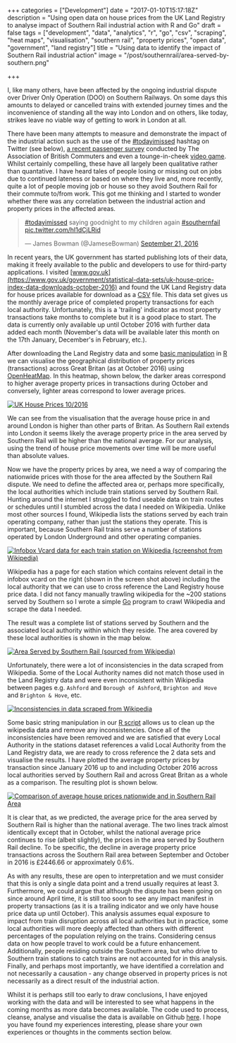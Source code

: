 +++
categories = ["Development"]
date = "2017-01-10T15:17:18Z"
description = "Using open data on house prices from the UK Land Registry to analyse impact of Southern Rail industrial action with R and Go"
draft = false
tags = ["development", "data", "analytics", "r", "go", "csv", "scraping", "heat maps", "visualisation", "southern rail", "property prices", "open data", "government", "land registry"]
title = "Using data to identify the impact of Southern Rail industrial action"
image = "/post/southernrail/area-served-by-southern.png"

+++

I, like many others, have been affected by the ongoing industrial dispute over Driver Only Operation (DOO) on Southern Railways.  On some days this amounts to delayed or cancelled trains with extended journey times and the inconvenience of standing all the way into London and on others, like today, strikes leave no viable way of getting to work in London at all.

There have been many attempts to measure and demonstrate the impact of the industrial action such as the use of the [#todayimissed](https://twitter.com/hashtag/todayimissed) hashtag on Twitter (see below), [a recent passenger survey](http://www.huffingtonpost.co.uk/entry/southern-rail-strike-survey_uk_58691a0ee4b0f24da6e921bb) conducted by The Association of British Commuters and even a tounge-in-cheek [video game](http://www.bbc.co.uk/news/uk-england-36825721).  Whilst certainly compelling, these have all largely been qualitative rather than quantative.  I have heard tales of people losing or missing out on jobs due to continued lateness or based on where they live and, more recently, quite a lot of people moving job or house so they avoid Southern Rail for their commute to/from work.  This got me thinking and I started to wonder whether there was any correlation between the industrial action and property prices in the affected areas.

<blockquote class="twitter-tweet" data-lang="en"><p lang="en" dir="ltr"><a href="https://twitter.com/hashtag/todayimissed?src=hash">#todayimissed</a> saying goodnight to my children again <a href="https://twitter.com/hashtag/southernfail?src=hash">#southernfail</a> <a href="https://t.co/hI1dCjLRid">pic.twitter.com/hI1dCjLRid</a></p>&mdash; James Bowman (@JameseBowman) <a href="https://twitter.com/JameseBowman/status/778504806264672256">September 21, 2016</a></blockquote>
<script async src="//platform.twitter.com/widgets.js" charset="utf-8"></script>  

In recent years, the UK government has started publishing lots of their data, making it freely available to the public and developers to use for third-party applications.  I visited [www.gov.uk](https://www.gov.uk/government/statistical-data-sets/uk-house-price-index-data-downloads-october-2016) and found the UK Land Registry data for house prices available for download as a [CSV](https://en.wikipedia.org/wiki/Comma-separated_values) file.  This data set gives us the monthly average price of completed property transactions for each local authority.  Unfortunately, this is a 'trailing' indicator as most property transactions take months to complete but it is a good place to start.  The data is currently only available up until October 2016 with further data added each month (November's data will be available later this month on the 17th January, December's in February, etc.).  

After downloading the Land Registry data and some [basic manipulation][code] in [R](https://www.r-project.org/about.html) we can visualise the geographical distribution of property prices (transactions) across Great Britan (as at October 2016) using [OpenHeatMap](http://www.openheatmap.com/).  In this heatmap, shown below, the darker areas correspond to higher average property prices in transactions during October and conversely, lighter areas correspond to lower average prices.

<a href="/post/southernrail/uk-house-prices-10-2016.png">
	<img src="/post/southernrail/uk-house-prices-10-2016.png"" alt="UK House Prices 10/2016" class="pure-img">
</a>

We can see from the visualisation that the average house price in and around London is higher than other parts of Britan.  As Southern Rail extends into London it seems likely the average property price in the area served by Southern Rail will be higher than the national average.  For our analysis, using the trend of house price movements over time will be more useful than absolute values.

Now we have the property prices by area, we need a way of comparing the nationwide prices with those for the area affected by the Southern Rail dispute.  We need to define the affected area or, perhaps more specifically, the local authorities which include train stations served by Southern Rail.  Hunting around the internet I struggled to find useable data on train routes or schedules until I stumbled across the data I needed on Wikipedia.  Unlike most other sources I found, Wikipedia lists the stations served by each train operating company, rather than just the stations they operate.  This is important, because Southern Rail trains serve a number of stations operated by London Underground and other operating companies.

<a href="/post/southernrail/wikipedia-screen-shot.png">
	<img src="/post/southernrail/wikipedia-screen-shot.png"" alt="Infobox Vcard data for each train station on Wikipedia (screenshot from Wikipedia)" class="pure-img">
</a>

Wikipedia has a page for each station which contains relevent detail in the infobox vcard on the right (shown in the screen shot above) including the local authority that we can use to cross reference the Land Registry house price data.  I did not fancy manually trawling wikipedia for the ~200 stations served by Southern so I wrote a simple [Go](https://golang.org/) program to crawl Wikipedia and scrape the data I needed.  

The result was a complete list of stations served by Southern and the associated local authority within which they reside.  The area covered by these local authorities is shown in the map below.

<a href="/post/southernrail/area-served-by-southern.png">
	<img src="/post/southernrail/area-served-by-southern.png"" alt="Area Served by Southern Rail (sourced from Wikipedia)" class="pure-img">
</a>

Unfortunately, there were a lot of inconsistencies in the data scraped from Wikipedia.  Some of the Local Authority names did not match those used in the Land Registry data and were even inconsistent within Wikipedia between pages e.g. `Ashford` and `Borough of Ashford`, `Brighton and Hove` and `Brighton & Hove`, etc.

<a href="/post/southernrail/data-inconsistencies.png">
	<img src="/post/southernrail/data-inconsistencies.png"" alt="Inconsistencies in data scraped from Wikipedia" class="pure-img">
</a>

Some basic string manipulation in our [R script][code] allows us to clean up the wikipedia data and remove any inconsistencies.  Once all of the inconsistencies have been removed and we are satisfied that every Local Authority in the stations dataset references a valid Local Authority from the Land Registry data, we are ready to cross reference the 2 data sets and visualise the results.  I have plotted the average property prices by transaction since January 2016 up to and including October 2016 across local authorities served by Southern Rail and across Great Britan as a whole as a comparison.  The resulting plot is shown below.

<a href="/post/southernrail/prices.png">
	<img src="/post/southernrail/prices.png"" alt="Comparison of average house prices nationwide and in Southern Rail Area" class="pure-img">
</a>

It is clear that, as we predicted, the average price for the area served by Southern Rail is higher than the national average.  The two lines track almost identically except that in October, whilst the national average price continues to rise (albeit slightly), the prices in the area served by Southern Rail decline.  To be specific, the decline in average property price transactions across the Southern Rail area between September and October in 2016 is £2446.66 or approximately 0.6%.

As with any results, these are open to interpretation and we must consider that this is only a single data point and a trend usually requires at least 3.  Furthermore, we could argue that although the dispute has been going on since around April time, it is still too soon to see any impact manifest in property transactions (as it is a trailing indicator and we only have house price data up until October).  This analysis assumes equal exposure to impact from train disruption across all local authorities but in practice, some local authorities will more deeply affected than others with different percentages of the population relying on the trains.  Considering census data on how people travel to work could be a future enhancement.  Additionally, people residing outside the Southern area, but who drive to Southern train stations to catch trains are not accounted for in this analysis.  Finally, and perhaps most importantly, we have identified a correlation and not necessarily a causation - any change observed in property prices is not necessarily as a direct result of the industrial action.

Whilst it is perhaps still too early to draw conclusions, I have enjoyed working with the data and will be interested to see what happens in the coming months as more data becomes available.  The code used to process, cleanse, analyse and visualise the data is available on Github [here][code].  I hope you have found my experiences interesting, please share your own experiences or thoughts in the comments section below.

[code]: https://github.com/james-bowman/southerntrains
